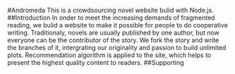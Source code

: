 #Andromeda
This is a crowdsourcing novel website bulid with Node.js.
##Introduction
In onder to meet the increasing demands of fragmented reading, we bulid a website to make it possible for people to do cooperative writing. Traditionaly, novels are usually published by one author, but now everyone can be the contributor of the story. We fork the story and write the branches of it, intergrating our originality and passion to build unlimited plots. Recommendation algorithm is applied to the site, which helps to present the highest quality content to readers.
##Supporting
